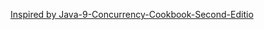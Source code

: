 [Inspired by Java-9-Concurrency-Cookbook-Second-Editio](http://github.com/PacktPublishing/Java-9-Concurrency-Cookbook-Second-Edition)
